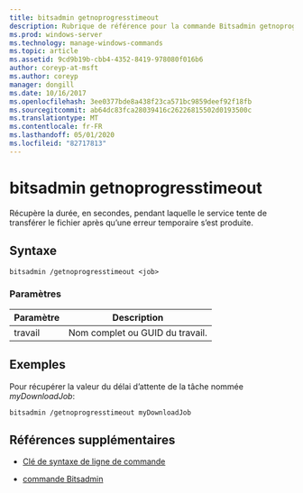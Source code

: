 ```yaml
---
title: bitsadmin getnoprogresstimeout
description: Rubrique de référence pour la commande Bitsadmin getnoprogresstimeout, qui récupère la durée, en secondes, pendant laquelle le service tentera de transférer le fichier après qu’une erreur temporaire se soit produite.
ms.prod: windows-server
ms.technology: manage-windows-commands
ms.topic: article
ms.assetid: 9cd9b19b-cbb4-4352-8419-978080f016b6
author: coreyp-at-msft
ms.author: coreyp
manager: dongill
ms.date: 10/16/2017
ms.openlocfilehash: 3ee0377bde8a438f23ca571bc9859deef92f18fb
ms.sourcegitcommit: ab64dc83fca28039416c26226815502d0193500c
ms.translationtype: MT
ms.contentlocale: fr-FR
ms.lasthandoff: 05/01/2020
ms.locfileid: "82717813"
---
```

# <a name="bitsadmin-getnoprogresstimeout"></a>bitsadmin getnoprogresstimeout

Récupère la durée, en secondes, pendant laquelle le service tente de transférer le fichier après qu’une erreur temporaire s’est produite.

## <a name="syntax"></a>Syntaxe

```
bitsadmin /getnoprogresstimeout <job>
```

### <a name="parameters"></a>Paramètres

| Paramètre | Description |
| -------------- | -------------- |
| travail | Nom complet ou GUID du travail. |

## <a name="examples"></a>Exemples

Pour récupérer la valeur du délai d’attente de la tâche nommée *myDownloadJob*:

```
bitsadmin /getnoprogresstimeout myDownloadJob
```

## <a name="additional-references"></a>Références supplémentaires

- [Clé de syntaxe de ligne de commande](command-line-syntax-key.md)

- [commande Bitsadmin](bitsadmin.md)
